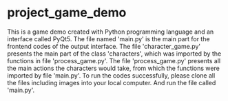 # project_game_demo
This is a game demo created with Python programming language and an interface called PyQt5.
The file named 'main.py' is the main part for the frontend codes of the output interface.
The file 'character_game.py' presents the main part of the class 'characters', which was imported by the functions in file 'process_game.py'.
The file 'process_game.py' presents all the main actions the characters would take, from which the functions were imported by file 'main.py'.
To run the codes successfully, please clone all the files including images into your local computer. And run the file called 'main.py'. 
